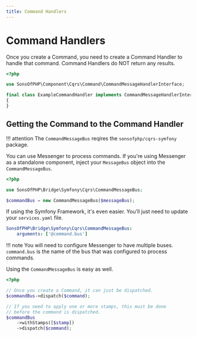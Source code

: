 ```yaml
---
title: Command Handlers
---
```


# Command Handlers

Once you create a Command, you need to create a Command Handler to handle that
command. Command Handlers do NOT return any results.

```php
<?php

use SonsOfPHP\Component\Cqrs\Command\CommandMessageHandlerInterface;

final class ExampleCommandHandler implements CommandMessageHandlerInterface
{
}
```

## Getting the Command to the Command Handler

!!! attention
    The `CommandMessageBus` reqires the `sonsofphp/cqrs-symfony`
    package.

You can use Messenger to process commands. If you're using Messenger as a
standalone component, inject your `MessageBus` object into the
`CommandMessageBus`.

```php
<?php

use SonsOfPHP\Bridge\Symfony\Cqrs\CommandMessageBus;

$commandBus = new CommandMessageBus($messageBus);
```

If using the Symfony Framework, it's even easier. You'll just need to update
your `services.yaml` file.

```yaml
SonsOfPHP\Bridge\Symfony\Cqrs\CommandMessageBus:
    arguments: ['@command.bus']
```

!!! note
    You will need to configure Messenger to have multiple buses. `command.bus`
    is the name of the bus that was configured to process commands.

Using the `CommandMessageBus` is easy as well.

```php
<?php

// Once you create a Command, it can just be dispatched.
$commandBus->dispatch($command);

// If you need to apply one or more stamps, this must be done
// before the command is dispatched.
$commandBus
    ->withStamps([$stamp])
    ->dispatch($command);
```
